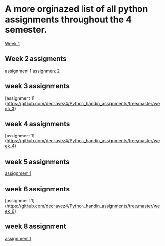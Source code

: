 # A more orginazed list of all python assignments throughout the 4 semester. 

[Week 1](https://github.com/dechavez4/Python_handin_assignments/blob/master/python%20first%20assignment.ipynb)

## Week 2 assigments
[assignment 1](https://github.com/dechavez4/Python_handin_assignments/blob/master/week%202/python_second_assignment.py)
[assignment 2](https://github.com/dechavez4/Python_handin_assignments/blob/master/week%202/utils.py)

## week 3 assignments
[assignment 1] (https://github.com/dechavez4/Python_handin_assignments/tree/master/week_3)

## week 4 assignments
[assignment 1] (https://github.com/dechavez4/Python_handin_assignments/tree/master/week_4)

## week 5 assignments
[assignment 1](https://github.com/dechavez4/Python_handin_assignments/blob/master/week_5/answers_for_week_5_as_1)

## week 6 assignments
[assignment 1] (https://github.com/dechavez4/Python_handin_assignments/tree/master/week_6)

## week 8 assignment
[assignment 1](https://github.com/dechavez4/Python_handin_assignments/tree/master/week_8)
